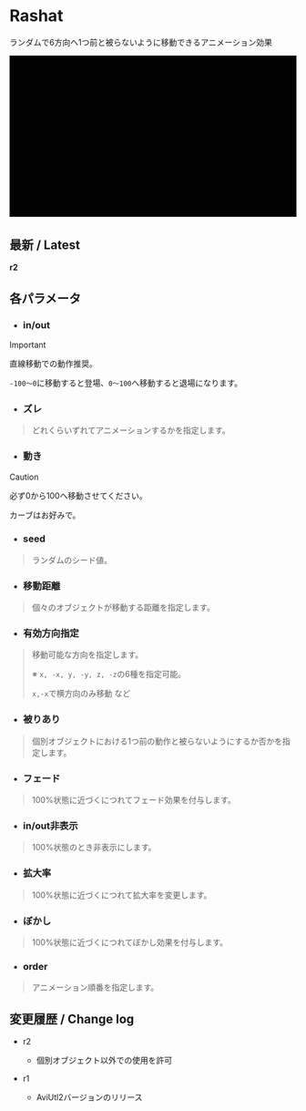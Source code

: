 # Rashat

ランダムで6方向へ1つ前と被らないように移動できるアニメーション効果

![sample](rashat.gif)

## 最新 / Latest

**r2**

## 各パラメータ


* ### in/out
> [!IMPORTANT]
> 直線移動での動作推奨。
>
> `-100～0`に移動すると登場、`0～100`へ移動すると退場になります。

* ### ズレ
> どれくらいずれてアニメーションするかを指定します。

* ### 動き
> [!CAUTION]
> 必ず0から100へ移動させてください。
>
> カーブはお好みで。

* ### seed
> ランダムのシード値。

* ### 移動距離
> 個々のオブジェクトが移動する距離を指定します。

* ### 有効方向指定
> 移動可能な方向を指定します。
>
> ※ `x, -x, y, -y, z, -z`の6種を指定可能。
>
> `x,-x`で横方向のみ移動 など

* ### 被りあり
> 個別オブジェクトにおける1つ前の動作と被らないようにするか否かを指定します。

* ### フェード
> 100%状態に近づくにつれてフェード効果を付与します。

* ### in/out非表示
> 100%状態のとき非表示にします。

* ### 拡大率
> 100%状態に近づくにつれて拡大率を変更します。

* ### ぼかし
> 100%状態に近づくにつれてぼかし効果を付与します。

* ### order
> アニメーション順番を指定します。



## 変更履歴 / Change log

- r2
    - 個別オブジェクト以外での使用を許可

- r1
    - AviUtl2バージョンのリリース